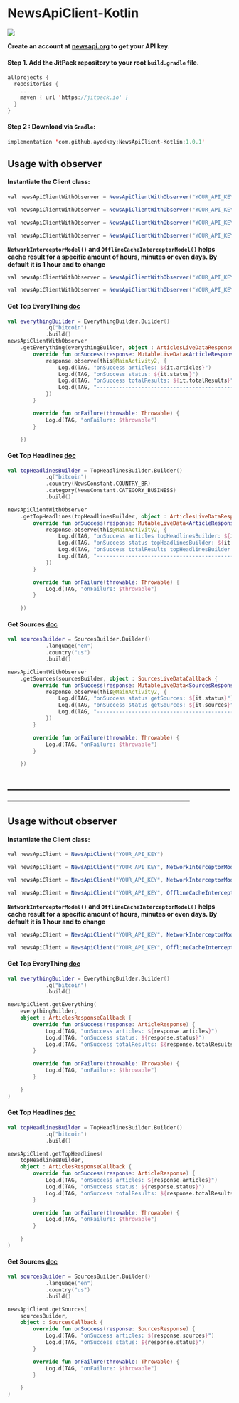 # NewsApiClient-Kotlin

[![](https://jitpack.io/v/ayodkay/NewsApiClient-Kotlin.svg)](https://jitpack.io/#ayodkay/NewsApiClient-Kotlin)

**Create an account at [newsapi.org](https://newsapi.org/) to get your API key.**

#### Step 1. Add the JitPack repository to your root ```build.gradle``` file.

``` kotlin
allprojects {
  repositories {
    ...
    maven { url 'https://jitpack.io' }
  }
}
```

#### Step 2 : Download via ```Gradle```:

```kotlin
implementation 'com.github.ayodkay:NewsApiClient-Kotlin:1.0.1'
```


## Usage with observer

#### Instantiate the Client class:

``` java 
val newsApiClientWithObserver = NewsApiClientWithObserver("YOUR_API_KEY")
```

``` java 
val newsApiClientWithObserver = NewsApiClientWithObserver("YOUR_API_KEY", NetworkInterceptorModel(), OfflineCacheInterceptorModel())
```

``` java 
val newsApiClientWithObserver = NewsApiClientWithObserver("YOUR_API_KEY", NetworkInterceptorModel())
```

``` java 
val newsApiClientWithObserver = NewsApiClientWithObserver("YOUR_API_KEY", OfflineCacheInterceptorModel())
```

**```NetworkInterceptorModel()``` and ```OfflineCacheInterceptorModel()``` helps cache result for a specific amount of hours, minutes or even days. By default it is 1 hour and to change**

``` java 
val newsApiClientWithObserver = NewsApiClientWithObserver("YOUR_API_KEY", NetworkInterceptorModel(1,TimeUnit.MINUTES))
```

``` java 
val newsApiClientWithObserver = NewsApiClientWithObserver("YOUR_API_KEY", OfflineCacheInterceptorModel(1,TimeUnit.DAYS))
```

#### Get Top EveryThing [doc](https://newsapi.org/docs/endpoints/everything)
```kotlin
val everythingBuilder = EverythingBuilder.Builder()
            .q("bitcoin")
            .build()
newsApiClientWithObserver
    .getEverything(everythingBuilder, object : ArticlesLiveDataResponseCallback {
        override fun onSuccess(response: MutableLiveData<ArticleResponse>) {
            response.observe(this@MainActivity2, {
                Log.d(TAG, "onSuccess articles: ${it.articles}")
                Log.d(TAG, "onSuccess status: ${it.status}")
                Log.d(TAG, "onSuccess totalResults: ${it.totalResults}")
                Log.d(TAG, "-------------------------------------------------")
            })
        }

        override fun onFailure(throwable: Throwable) {
            Log.d(TAG, "onFailure: $throwable")
        }

    })
```

#### Get Top Headlines [doc](https://newsapi.org/docs/endpoints/top-headlines)

```kotlin
val topHeadlinesBuilder = TopHeadlinesBuilder.Builder()
            .q("bitcoin")
            .country(NewsConstant.COUNTRY_BR)
            .category(NewsConstant.CATEGORY_BUSINESS)
            .build()

newsApiClientWithObserver
    .getTopHeadlines(topHeadlinesBuilder, object : ArticlesLiveDataResponseCallback {
        override fun onSuccess(response: MutableLiveData<ArticleResponse>) {
            response.observe(this@MainActivity2, {
                Log.d(TAG, "onSuccess articles topHeadlinesBuilder: ${it.articles}")
                Log.d(TAG, "onSuccess status topHeadlinesBuilder: ${it.status}")
                Log.d(TAG, "onSuccess totalResults topHeadlinesBuilder: ${it.totalResults}")
                Log.d(TAG, "-------------------------------------------------")
            })
        }

        override fun onFailure(throwable: Throwable) {
            Log.d(TAG, "onFailure: $throwable")
        }

    })
```

#### Get Sources [doc](https://newsapi.org/docs/endpoints/sources)
```kotlin
val sourcesBuilder = SourcesBuilder.Builder()
            .language("en")
            .country("us")
            .build()

newsApiClientWithObserver
    .getSources(sourcesBuilder, object : SourcesLiveDataCallback {
        override fun onSuccess(response: MutableLiveData<SourcesResponse>) {
            response.observe(this@MainActivity2, {
                Log.d(TAG, "onSuccess status getSources: ${it.status}")
                Log.d(TAG, "onSuccess status getSources: ${it.sources}")
                Log.d(TAG, "-------------------------------------------------")
            })
        }

        override fun onFailure(throwable: Throwable) {
            Log.d(TAG, "onFailure: $throwable")
        }

    })
```

## ___________________________________________________________________________________________
## Usage without observer

#### Instantiate the Client class:

``` java 
val newsApiClient = NewsApiClient("YOUR_API_KEY")
```

``` java 
val newsApiClient = NewsApiClient("YOUR_API_KEY", NetworkInterceptorModel(), OfflineCacheInterceptorModel())
```

``` java 
val newsApiClient = NewsApiClient("YOUR_API_KEY", NetworkInterceptorModel())
```

``` java 
val newsApiClient = NewsApiClient("YOUR_API_KEY", OfflineCacheInterceptorModel())
```

**```NetworkInterceptorModel()``` and ```OfflineCacheInterceptorModel()``` helps cache result for a specific amount of hours, minutes or even days. By default it is 1 hour and to change**

``` java 
val newsApiClient = NewsApiClient("YOUR_API_KEY", NetworkInterceptorModel(1,TimeUnit.MINUTES))
```

``` java 
val newsApiClient = NewsApiClient("YOUR_API_KEY", OfflineCacheInterceptorModel(1,TimeUnit.DAYS))
```

#### Get Top EveryThing [doc](https://newsapi.org/docs/endpoints/everything)
```kotlin
val everythingBuilder = EverythingBuilder.Builder()
            .q("bitcoin")
            .build()

newsApiClient.getEverything(
    everythingBuilder,
    object : ArticlesResponseCallback {
        override fun onSuccess(response: ArticleResponse) {
            Log.d(TAG, "onSuccess articles: ${response.articles}")
            Log.d(TAG, "onSuccess status: ${response.status}")
            Log.d(TAG, "onSuccess totalResults: ${response.totalResults}")
        }

        override fun onFailure(throwable: Throwable) {
            Log.d(TAG, "onFailure: $throwable")
        }

    }
)
```

#### Get Top Headlines [doc](https://newsapi.org/docs/endpoints/top-headlines)

```kotlin
val topHeadlinesBuilder = TopHeadlinesBuilder.Builder()
            .q("bitcoin")
            .build()

newsApiClient.getTopHeadlines(
    topHeadlinesBuilder,
    object : ArticlesResponseCallback {
        override fun onSuccess(response: ArticleResponse) {
            Log.d(TAG, "onSuccess articles: ${response.articles}")
            Log.d(TAG, "onSuccess status: ${response.status}")
            Log.d(TAG, "onSuccess totalResults: ${response.totalResults}")
        }

        override fun onFailure(throwable: Throwable) {
            Log.d(TAG, "onFailure: $throwable")
        }

    }
)
```

#### Get Sources [doc](https://newsapi.org/docs/endpoints/sources)
```kotlin
val sourcesBuilder = SourcesBuilder.Builder()
            .language("en")
            .country("us")
            .build()

newsApiClient.getSources(
    sourcesBuilder,
    object : SourcesCallback {
        override fun onSuccess(response: SourcesResponse) {
            Log.d(TAG, "onSuccess articles: ${response.sources}")
            Log.d(TAG, "onSuccess status: ${response.status}")
        }

        override fun onFailure(throwable: Throwable) {
            Log.d(TAG, "onFailure: $throwable")
        }

    }
)
```





